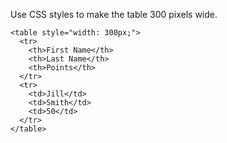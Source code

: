 Use CSS styles to make the table 300 pixels wide.

    <table style="width: 300px;">
      <tr>
        <th>First Name</th>
        <th>Last Name</th>
        <th>Points</th>
      </tr>
      <tr>
        <td>Jill</td>
        <td>Smith</td>
        <td>50</td>
      </tr>
    </table>
